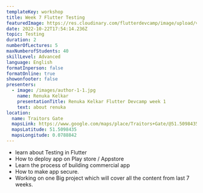 ```yaml
---
templateKey: workshop
title: Week 7 Flutter Testing
featuredImage: https://res.cloudinary.com/flutterdevcamp/image/upload/v1661175575/flutterdevcamp/venue_basement_1_z98zdq.jpg
date: 2022-10-22T17:54:14.236Z
topic: Testing
duration: 2
numberOfLectures: 5
maxNumberofStudents: 40
skillLevel: Advanced
language: English
formatInperson: false
formatOnline: true
showonfooter: false
presenters:
  - image: /images/author-1-1.jpg
    name: Renuka Kelkar
    presentationTitle: Renuka Kelkar Flutter Devcamp week 1
    text: about renuka
location:
  name: Traitors Gate
  mapsLink: https://www.google.com/maps/place/Traitors+Gate/@51.5098435,-0.0788842,19z/data=!4m5!3m4!1s0x4876030dd752a1c5:0x4a35f7c87ee9c96!8m2!3d51.5098435!4d-0.0784241
  mapsLatitude: 51.5098435
  mapsLongitude: 0.0788842
---
```

- learn about Testing in Flutter
- How to deploy app on Play store / Appstore
- Learn the process of building commercial app
- How to make app secure.
- Working on one Big project which will cover all the content from last 7 weeks.

